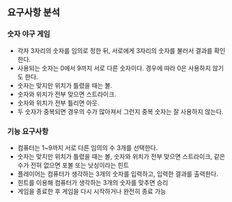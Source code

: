 ## 요구사항 분석

### 숫자 야구 게임

- 각자 3자리의 숫자를 임의로 정한 뒤, 서로에게 3자리의 숫자를 불러서 결과를 확인한다.
- 사용되는 숫자는 0에서 9까지 서로 다른 숫자이다. 경우에 따라 0은 사용하지 않기도 한다.
- 숫자는 맞지만 위치가 틀렸을 때는 볼.
- 숫자와 위치가 전부 맞으면 스트라이크.
- 숫자와 위치가 전부 틀리면 아웃.
- 두 숫자가 중복되면 경우의 수가 많아져서 그런지 중복 숫자는 잘 사용하지 않는다.

### 기능 요구사항

- 컴퓨터는 1~9까지 서로 다른 임의의 수 3개를 선택한다.
- 숫자는 맞지만 위치가 틀렸을 때는 볼, 숫자와 위치가 전부 맞으면 스트라이크, 같은 수가 전혀 없으면 포볼 또는 낫싱이라는 힌트
- 플레이어는 컴퓨터가 생각하는 3개의 숫자를 입력하고, 입력한 결과를 출력한다.
- 힌트를 이용해 컴퓨터가 생각하는 3개의 숫자를 맞추면 승리
- 게임을 종료한 후 게임을 다시 시작하거나 완전히 종료 가능